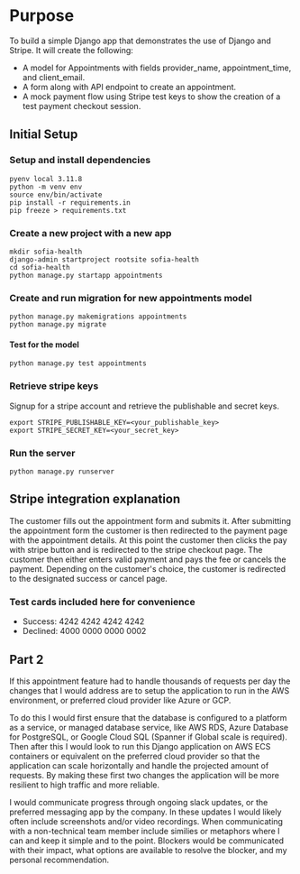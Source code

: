 # Purpose
To build a simple Django app that demonstrates the use of Django and Stripe.
It will create the following:
 - A model for Appointments with fields provider_name, appointment_time, and client_email.
 - A form along with API endpoint to create an appointment.
 - A mock payment flow using Stripe test keys to show the creation of a test payment checkout session.

##  Initial Setup
### Setup and install dependencies
```
pyenv local 3.11.8
python -m venv env
source env/bin/activate
pip install -r requirements.in
pip freeze > requirements.txt
```

### Create a new project with a new app
```
mkdir sofia-health
django-admin startproject rootsite sofia-health
cd sofia-health
python manage.py startapp appointments
```

### Create and run migration for new appointments model
```
python manage.py makemigrations appointments
python manage.py migrate
```

#### Test for the model
```
python manage.py test appointments
```

### Retrieve stripe keys
Signup for a stripe account and retrieve the publishable and secret keys.
```
export STRIPE_PUBLISHABLE_KEY=<your_publishable_key>
export STRIPE_SECRET_KEY=<your_secret_key>
```

### Run the server
```
python manage.py runserver
```

## Stripe integration explanation
The customer fills out the appointment form and submits it. After submitting the appointment form the customer is then redirected to the payment page with the appointment details. At this point the customer then clicks the pay with stripe button and is redirected to the stripe checkout page. The customer then either enters valid payment and pays the fee or cancels the payment. Depending on the customer's choice, the customer is redirected to the designated success or cancel page.
  
### Test cards included here for convenience
- Success: 4242 4242 4242 4242
- Declined: 4000 0000 0000 0002


## Part 2
If this appointment feature had to handle thousands of requests per day the changes that I would address are to setup the application to run in the AWS environment, or preferred cloud provider like Azure or GCP.

To do this I would first ensure that the database is configured to a platform as a service, or managed database service, like AWS RDS, Azure Database for PostgreSQL, or Google Cloud SQL (Spanner if Global scale is required). Then after this I would look to run this Django application on AWS ECS containers or equivalent on the preferred cloud provider so that the application can scale horizontally and handle the projected amount of requests. By making these first two changes the application will be more resilient to high traffic and more reliable.

I would communicate progress through ongoing slack updates, or the preferred messaging app by the company. In these updates I would likely often include screenshots and/or video recordings. When communicating with a non-technical team member include similies or metaphors where I can and keep it simple and to the point. Blockers would be communicated with their impact, what options are available to resolve the blocker, and my personal recommendation.
